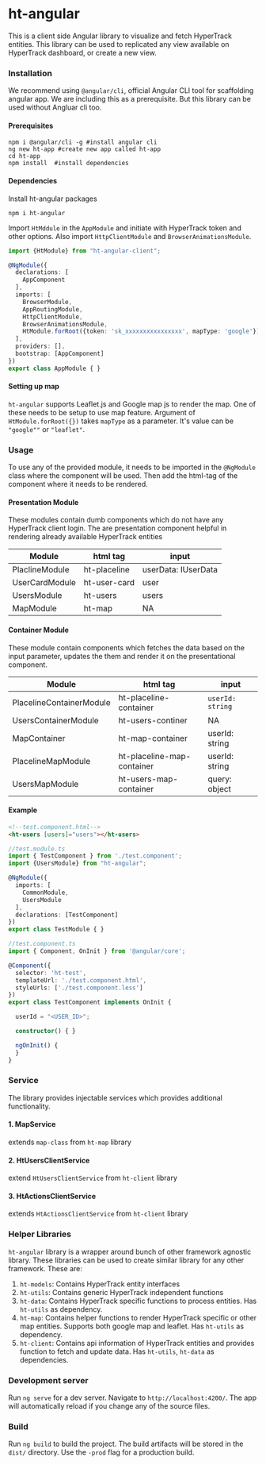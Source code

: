 # ht-angular

This is a client side Angular library to visualize and fetch HyperTrack entities. This library can be used to replicated any view available on HyperTrack dashboard, or create a new view. 

### Installation

We recommend using `@angular/cli`, official Angular CLI tool for scaffolding angular app. We are including this as a prerequisite. But this library can be used without Angluar cli too.

#### Prerequisites
```shell
npm i @angular/cli -g #install angular cli
ng new ht-app #create new app called ht-app
cd ht-app
npm install  #install dependencies
```

#### Dependencies
Install ht-angular packages
```
npm i ht-angular
```
Import `HtMddule` in the `AppModule` and initiate with HyperTrack token and other options.
Also import `HttpClientModule` and `BrowserAnimationsModule`.

```typescript
import {HtModule} from "ht-angular-client";

@NgModule({
  declarations: [
    AppComponent
  ],
  imports: [
    BrowserModule,
    AppRoutingModule,
    HttpClientModule,
    BrowserAnimationsModule,
    HtModule.forRoot({token: 'sk_xxxxxxxxxxxxxxxx', mapType: 'google'}) //importing HtModule
  ],
  providers: [],
  bootstrap: [AppComponent]
})
export class AppModule { }
````

#### Setting up map

`ht-angular` supports Leaflet.js and Google map js to render the map. One of these needs to be setup to use map feature. Argument of `HtModule.forRoot({})` takes `mapType` as a parameter. It's value can be `"google""` or `"leaflet"`.

### Usage
To use any of the provided module, it needs to be imported in the `@NgModule` class where the component will be used. Then add the html-tag of the component where it needs to be rendered.

#### Presentation Module
These modules contain dumb components which do not have any HyperTrack client login. The are presentation component helpful in rendering already available HyperTrack entities

|Module   |  html tag |  input  |
|---------|-----------|---------|
|PlaclineModule  | ht-placeline  | userData: IUserData  |
|UserCardModule | ht-user-card   | user   |
|UsersModule   | ht-users   | users   |
|MapModule   | ht-map   | NA   |

#### Container Module
These module contain components which fetches the data based on the input parameter, updates the them and render it on the presentational component. 

|Module   |  html tag |  input  |
|---------|-----------|---------|
|PlacelineContainerModule  | ht-placeline-container  | `userId: string`  |
|UsersContainerModule | ht-users-continer   | NA   |
|MapContainer   | ht-map-container   | userId: string   |
|PlacelineMapModule   | ht-placeline-map-container   | userId: string   |
|UsersMapModule   | ht-users-map-container   | query: object   |

#### Example
```html
<!--test.component.html-->
<ht-users [users]="users"></ht-users>
```
```typescript
//test.module.ts
import { TestComponent } from './test.component';
import {UsersModule} from "ht-angular";

@NgModule({
  imports: [
    CommonModule,
    UsersModule
  ],
  declarations: [TestComponent]
})
export class TestModule { }
```

```typescript
//test.component.ts
import { Component, OnInit } from '@angular/core';

@Component({
  selector: 'ht-test',
  templateUrl: './test.component.html',
  styleUrls: ['./test.component.less']
})
export class TestComponent implements OnInit {

  userId = "<USER_ID>";

  constructor() { }

  ngOnInit() {
  }
}
```

### Service

The library provides injectable services which provides additional functionality.

#### 1. MapService
extends `map-class` from `ht-map` library

#### 2. HtUsersClientService
extend  `HtUsersClientService` from `ht-client` library

#### 3. HtActionsClientService
extends `HtActionsClientService` from `ht-client` library

### Helper Libraries

`ht-angular` library is a wrapper around bunch of other framework agnostic library. These libraries can be used to create similar library for any other framework. These are:
1. `ht-models`: Contains HyperTrack entity interfaces
2. `ht-utils`: Contains generic HyperTrack independent functions
3. `ht-data`: Contains HyperTrack specific functions to process entities. Has `ht-utils` as dependency.
4. `ht-map`: Contains helper functions to render HyperTrack specific or other map entities. Supports both google map and leaflet. Has `ht-utils` as dependency.
5. `ht-client`: Contains api information of HyperTrack entities and provides function to fetch and update data. Has `ht-utils`, `ht-data` as dependencies.

### Development server

Run `ng serve` for a dev server. Navigate to `http://localhost:4200/`. The app will automatically reload if you change any of the source files.


### Build

Run `ng build` to build the project. The build artifacts will be stored in the `dist/` directory. Use the `-prod` flag for a production build.

